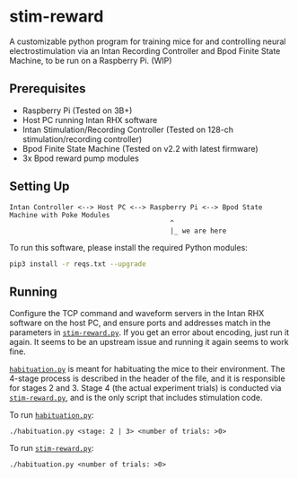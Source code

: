 # stim-reward
A customizable python program for training mice for and controlling neural electrostimulation via an Intan Recording Controller and Bpod Finite State Machine, to be run on a Raspberry Pi. (WIP)

## Prerequisites
- Raspberry Pi (Tested on 3B+)
- Host PC running Intan RHX software
- Intan Stimulation/Recording Controller (Tested on 128-ch stimulation/recording controller)
- Bpod Finite State Machine (Tested on v2.2 with latest firmware)
- 3x Bpod reward pump modules

## Setting Up
```
Intan Controller <--> Host PC <--> Raspberry Pi <--> Bpod State Machine with Poke Modules
                                        ^
                                        |_ we are here
```

To run this software, please install the required Python modules:

```bash
pip3 install -r reqs.txt --upgrade
```

## Running
Configure the TCP command and waveform servers in the Intan RHX software on the host PC, and ensure ports and addresses match in the parameters in [`stim-reward.py`](stim-reward.py). If you get an error about encoding, just run it again. It seems to be an upstream issue and running it again seems to work fine.

[`habituation.py`](habituation.py) is meant for habituating the mice to their environment. The 4-stage process is described in the header of the file, and it is responsible for stages 2 and 3. Stage 4 (the actual experiment trials) is conducted via [`stim-reward.py`](stim-reward.py), and is the only script that includes stimulation code.

To run [`habituation.py`](habituation.py):

```
./habituation.py <stage: 2 | 3> <number of trials: >0>
```

To run [`stim-reward.py`](stim-reward.py):

```
./habituation.py <number of trials: >0>
```
